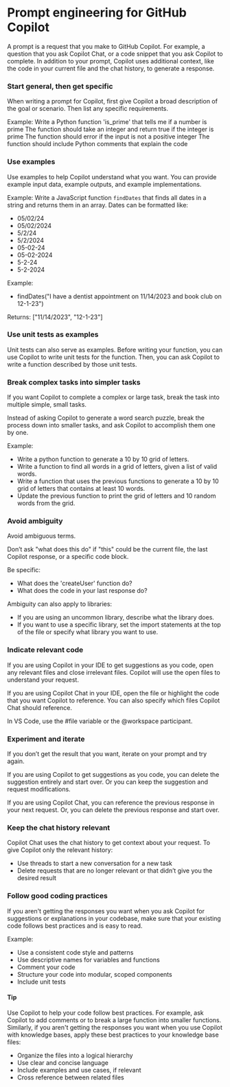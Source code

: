 # Prompt engineering for GitHub Copilot

A prompt is a request that you make to GitHub Copilot. For example, a question that you ask Copilot Chat, or a code snippet that you ask Copilot to complete. In addition to your prompt, Copilot uses additional context, like the code in your current file and the chat history, to generate a response.

### Start general, then get specific

When writing a prompt for Copilot, first give Copilot a broad description of the goal or scenario. Then list any specific requirements.

Example:
Write a Python function 'is_prime' that tells me if a number is prime
The function should take an integer and return true if the integer is prime
The function should error if the input is not a positive integer
The function should include Python comments that explain the code

### Use examples

Use examples to help Copilot understand what you want. You can provide example input data, example outputs, and example implementations.

Example:
Write a JavaScript function `findDates` that finds all dates in a string and returns them in an array. Dates can be formatted like:
-	05/02/24
-	05/02/2024
-	5/2/24
-	5/2/2024
-	05-02-24
-	05-02-2024
-	5-2-24
-	5-2-2024

Example:
- findDates("I have a dentist appointment on 11/14/2023 and book club on 12-1-23")

Returns: ["11/14/2023", "12-1-23"]

### Use unit tests as examples

Unit tests can also serve as examples. Before writing your function, you can use Copilot to write unit tests for the function. Then, you can ask Copilot to write a function described by those unit tests.

### Break complex tasks into simpler tasks

If you want Copilot to complete a complex or large task, break the task into multiple simple, small tasks.

Instead of asking Copilot to generate a word search puzzle, break the process down into smaller tasks, and ask Copilot to accomplish them one by one.

Example:    
-	Write a python function to generate a 10 by 10 grid of letters.
-	Write a function to find all words in a grid of letters, given a list of valid words.
-	Write a function that uses the previous functions to generate a 10 by 10 grid of letters that contains at least 10 words.
-	Update the previous function to print the grid of letters and 10 random words from the grid.

### Avoid ambiguity

Avoid ambiguous terms.

Don’t ask "what does this do" if "this" could be the current file, the last Copilot response, or a specific code block. 

Be specific:
-	What does the 'createUser' function do?
-	What does the code in your last response do?

Ambiguity can also apply to libraries:
-	If you are using an uncommon library, describe what the library does.
-	If you want to use a specific library, set the import statements at the top of the file or specify what library you want to use.

### Indicate relevant code

If you are using Copilot in your IDE to get suggestions as you code, open any relevant files and close irrelevant files. Copilot will use the open files to understand your request.

If you are using Copilot Chat in your IDE, open the file or highlight the code that you want Copilot to reference. You can also specify which files Copilot Chat should reference. 

In VS Code, use the #file variable or the @workspace participant.

### Experiment and iterate

If you don’t get the result that you want, iterate on your prompt and try again.

If you are using Copilot to get suggestions as you code, you can delete the suggestion entirely and start over. Or you can keep the suggestion and request modifications.

If you are using Copilot Chat, you can reference the previous response in your next request. Or, you can delete the previous response and start over.

### Keep the chat history relevant

Copilot Chat uses the chat history to get context about your request. To give Copilot only the relevant history:
-	Use threads to start a new conversation for a new task
-	Delete requests that are no longer relevant or that didn’t give you the desired result


### Follow good coding practices

If you aren't getting the responses you want when you ask Copilot for suggestions or explanations in your codebase, make sure that your existing code follows best practices and is easy to read. 

Example:
-	Use a consistent code style and patterns
-	Use descriptive names for variables and functions
-	Comment your code
-	Structure your code into modular, scoped components
-	Include unit tests

#### Tip

Use Copilot to help your code follow best practices. For example, ask Copilot to add comments or to break a large function into smaller functions.
Similarly, if you aren't getting the responses you want when you use Copilot with knowledge bases, apply these best practices to your knowledge base files:
-	Organize the files into a logical hierarchy
-	Use clear and concise language
-	Include examples and use cases, if relevant
-	Cross reference between related files

